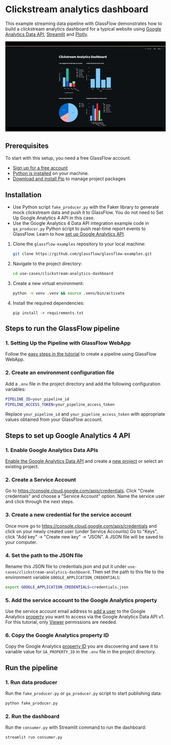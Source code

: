 # Clickstream analytics dashboard

This example streaming data pipeline with GlassFlow demonstrates how to build a clickstream analytics dashboard for a typical website using [Google Analytics Data API](https://developers.google.com/analytics/devguides/reporting/data/v1), [Streamlit](https://streamlit.io/) and [Plotly](https://plotly.com/).

![Clickstream dashboard with GlassFlow](/assets/Clickstream%20analytics%20dashboard%20use%20case.gif)

## Prerequisites

To start with this setup, you need a free GlassFlow account.

- [Sign up for a free account](http://app.glassflow.dev/)
- [Python is installed](https://www.python.org/downloads/) on your machine.
- [Download and install Pip](https://pip.pypa.io/en/stable/installation/) to manage project packages

## Installation

- Use Python script `fake_producer.py` with the Faker library to generate mock clickstream data and push it to GlassFlow. You do not need to Set Up Google Analytics 4 API in this case.
- Use the Google Analytics 4 Data API integration example code in `ga_producer.py` Python script to push real-time report events to GlassFlow. Learn to how [set up Google Analytics API](#steps-to-set-up-google-analytics-4-api).

1. Clone the `glassflow-examples` repository to your local machine:
    
    ```bash
    git clone https://github.com/glassflow/glassflow-examples.git
    ```
    
2. Navigate to the project directory:
    
    ```bash
    cd use-cases/clickstream-analytics-dashboard
    ```

3. Create a new virtual environment:
    
    ```bash
    python -m venv .venv && source .venv/bin/activate
    ```
    
4. Install the required dependencies:
    
    ```
    pip install -r requirements.txt
    ```    

## Steps to run the GlassFlow pipeline

### 1. Setting Up the Pipeline with GlassFlow WebApp

Follow the [easy steps in the tutorial](https://docs.glassflow.dev/tutorials/use-cases/real-time-clickstream-analytics#setting-up-the-pipeline-with-glassflow) to create a pipeline using GlassFlow WebApp.

### 2. Create an environment configuration file

Add a `.env` file in the project directory and add the following configuration variables:

```bash
PIPELINE_ID=your_pipeline_id
PIPELINE_ACCESS_TOKEN=your_pipeline_access_token
```

Replace `your_pipeline_id` and `your_pipeline_access_token` with appropriate values obtained from your GlassFlow account.

## Steps to set up Google Analytics 4 API

### 1. Enable Google Analytics Data APIs 

[Enable the Google Analytics Data API](https://console.cloud.google.com/flows/enableapi?apiid=analyticsdata.googleapis.com)
and create a [new project](https://console.cloud.google.com/projectcreate) or select an existing project.

### 2. Create a Service Account

Go to https://console.cloud.google.com/apis/credentials. Click "Create credentials" and choose a "Service Account" option. Name the service user and click through the next steps.

### 3. Create a new credential for the service account

Once more go to https://console.cloud.google.com/apis/credentials and click on your newly created user (under Service Accounts)
Go to "Keys", click "Add key" -> "Create new key" -> "JSON". A JSON file will be saved to your computer.

### 4. Set the path to the JSON file

Rename this JSON file to credentials.json and put it under `use-cases/clickstream-analytics-dashboard`. Then set the path to
this file to the environment variable `GOOGLE_APPLICATION_CREDENTIALS`:

```sh
export GOOGLE_APPLICATION_CREDENTIALS=credentials.json
```

### 5. Add the service account to the Google Analytics property

Use the service account email address to [add a user](https://support.google.com/analytics/answer/1009702) to the Google Analytics [property](https://developers.google.com/analytics/devguides/reporting/data/v1/property-id) you want to access via the Google Analytics Data API v1. For this tutorial, only [Viewer](https://support.google.com/analytics/answer/9305587) permissions are needed.

### 6. Copy the Google Analytics property ID

Copy the Google Analytics [property ID](https://developers.google.com/analytics/devguides/reporting/data/v1/property-id) you are discovering and save it to variable value for `GA_PROPERTY_ID` in the `.env` file in the project directory.

## Run the pipeline

### 1. Run data producer

Run the `fake_producer.py` or `ga_producer.py` script to start publishing data:

```bash
python fake_producer.py
```

### 2. Run the dashboard

Run the `consumer.py` with Streamlit command to run the dashboard:

```bash
streamlit run consumer.py
```
